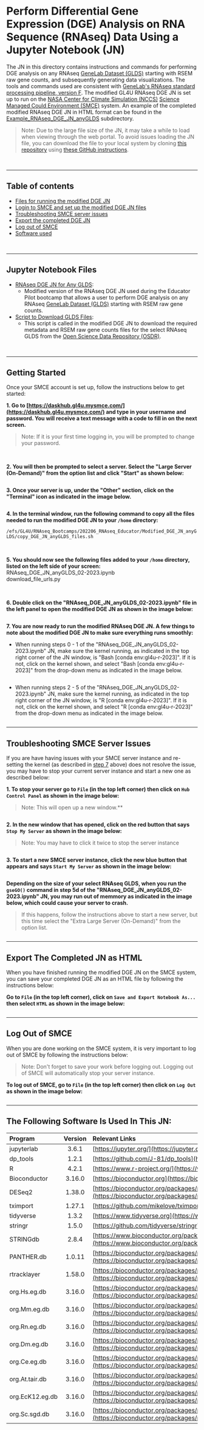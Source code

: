 # Perform Differential Gene Expression (DGE) Analysis on RNA Sequence (RNAseq) Data Using a Jupyter Notebook (JN)

The JN in this directory contains instructions and commands for performing DGE analysis on any RNAseq [GeneLab Dataset (GLDS)](https://osdr.nasa.gov/bio/repo/) starting with RSEM raw gene counts, and subsequently generating data visualizations. The tools and commands used are consistent with [GeneLab's RNAseq standard processing pipeline, version F](https://github.com/nasa/GeneLab_Data_Processing/blob/master/RNAseq/Pipeline_GL-DPPD-7101_Versions/GL-DPPD-7101-F.md). The modified GL4U RNAseq DGE JN is set up to run on the [NASA Center for Climate Simulation (NCCS)](https://www.nccs.nasa.gov/) [Science Managed Could Environment (SMCE)](https://www.nccs.nasa.gov/systems/SMCE) system. An example of the completed modified RNAseq DGE JN in HTML format can be found in the [Example_RNAseq_DGE_JN_anyGLDS](Example_RNAseq_DGE_JN_anyGLDS) subdirectory.
> Note: Due to the large file size of the JN, it may take a while to load when viewing through the web portal. To avoid issues loading the JN file, you can download the file to your local system by cloning [this repository](https://github.com/asaravia-butler/GeneLab_Training) using [these GitHub instructions](https://docs.github.com/en/github/creating-cloning-and-archiving-repositories/cloning-a-repository-from-github/cloning-a-repository#cloning-a-repository).

<br>

---

## Table of contents  

- [Files for running the modified DGE JN](#jupyter-notebook-files)
- [Login to SMCE and set up the modified DGE JN files](#getting-started)
- [Troubleshooting SMCE server issues](#troubleshooting-smce-server-issues)
- [Export the completed DGE JN](#export-the-completed-jn-as-html)
- [Log out of SMCE](#log-out-of-smce)
- [Software used](#the-following-software-is-used-in-this-jn)

<br>

---
## Jupyter Notebook Files
- [RNAseq DGE JN for Any GLDS](RNAseq_DGE_JN_anyGLDS_02-2023.ipynb): 
  - Modified version of the RNAseq DGE JN used during the Educator Pilot bootcamp that allows a user to perform DGE analysis on any RNAseq [GeneLab Dataset (GLDS)](https://osdr.nasa.gov/bio/repo/) starting with RSEM raw gene counts.
- [Script to Download GLDS Files](download_file_urls.py):
  - This script is called in the modified DGE JN to download the required metadata and RSEM raw gene counts files for the select RNAseq GLDS from the [Open Science Data Repository (OSDR)](https://osdr.nasa.gov/bio/repo/).

<br>

---
## Getting Started

Once your SMCE account is set up, follow the instructions below to get started:

**1. Go to [https://daskhub.gl4u.mysmce.com/](https://daskhub.gl4u.mysmce.com/) and type in your username and password. You will receive a text message with a code to fill in on the next screen.**
   > Note: If it is your first time logging in, you will be prompted to change your password.

<br>

**2. You will then be prompted to select a server. Select the "Large Server (On-Demand)" from the option list and click "Start" as shown below:**

<img src="images/server_options_large.png" align="center" alt=""/>

**3. Once your server is up, under the "Other" section, click on the "Terminal" icon as indicated in the image below.**

<img src="../../NCCS_SMCE_Bootcamp_Setup/images/launcher_options.png" align="center" alt=""/>
  
<br>
  
**4. In the terminal window, run the following command to copy all the files needed to run the modified DGE JN to your `/home` directory:**

`/efs/GL4U/RNAseq_Bootcamps/202206_RNAseq_Educator/Modified_DGE_JN_anyGLDS/copy_DGE_JN_anyGLDS_files.sh` 
  
<br>
  
**5. You should now see the following files added to your `/home` directory, listed on the left side of your screen:**  
   RNAseq_DGE_JN_anyGLDS_02-2023.ipynb  
   download_file_urls.py   
  
<br>
  
**6. Double click on the "RNAseq_DGE_JN_anyGLDS_02-2023.ipynb" file in the left panel to open the modified DGE JN as shown in the image below:**

<img src="images/modified_DGE_JN_anyGLDS_files.png" align="center" alt=""/> 
  
<br>

<a id=RestartKernel></a>
**7. You are now ready to run the modified RNAseq DGE JN. A few things to note about the modified DGE JN to make sure everything runs smoothly:**  
  * When running steps 0 - 1 of the "RNAseq_DGE_JN_anyGLDS_02-2023.ipynb" JN, make sure the kernel running, as indicated in the top right corner of the JN window, is "Bash [conda env:gl4u-r-2023]". If it is not, click on the kernel shown, and select "Bash [conda env:gl4u-r-2023]" from the drop-down menu as indicated in the image below.

<img src="images/bash_gl4u_2023.png" align="center" alt=""/>
  
<br>
  
   * When running steps 2 - 5 of the "RNAseq_DGE_JN_anyGLDS_02-2023.ipynb" JN, make sure the kernel running, as indicated in the top right corner of the JN window, is "R [conda env:gl4u-r-2023]". If it is not, click on the kernel shown, and select "R [conda env:gl4u-r-2023]" from the drop-down menu as indicated in the image below.

<img src="images/R_gl4u_2023.png" align="center" alt=""/>
  
<br>
  
---

## Troubleshooting SMCE Server Issues

If you are have having issues with your SMCE server instance and re-setting the kernel (as described in [step 7](#RestartKernel) above) does not resolve the issue, you may have to stop your current server instance and start a new one as described below:

**1. To stop your server go to `File` (in the top left corner) then click on `Hub Control Panel` as shown in the image below:**
   > Note: This will open up a new window.**

<img src="../../NCCS_SMCE_Bootcamp_Setup/images/File_HCP.png" align="center" alt=""/>

<br>

**2. In the new window that has opened, click on the red button that says `Stop My Server` as shown in the image below:** 
   > Note: You may have to click it twice to stop the server instance

<img src="../../NCCS_SMCE_Bootcamp_Setup/images/stop_server.png" align="center" alt=""/>

<br>

**3. To start a new SMCE server instance, click the new blue button that appears and says `Start My Server` as shown in the image below:**

<img src="../../NCCS_SMCE_Bootcamp_Setup/images/start_server.png" align="center" alt=""/>

<br>

**Depending on the size of your select RNAseq GLDS, when you run the `gseGO()` command in step 5d of the "RNAseq_DGE_JN_anyGLDS_02-2023.ipynb" JN, you may run out of memmory as indicated in the image below, which could cause your server to crash.**
   > If this happens, follow the instructions above to start a new server, but this time select the "Extra Large Server (On-Demand)" from the option list.

<img src="images/troubleshoot_RAM.png" align="center" alt=""/>

<br>

---

## Export The Completed JN as HTML

When you have finished running the modified DGE JN on the SMCE system, you can save your completed DGE JN as an HTML file by following the instructions below:

**Go to `File` (in the top left corner), click on `Save and Export Notebook As...` then select `HTML` as shown in the image below:** 

<img src="images/save_JN_as_HTML.png" align="center" alt=""/>

<br>

---

## Log Out of SMCE

When you are done working on the SMCE system, it is very important to log out of SMCE by following the instructions below:
> Note: Don't forget to save your work before logging out. Logging out of SMCE will automatically stop your server instance.

**To log out of SMCE, go to `File` (in the top left corner) then click on `Log Out` as shown in the image below:** 

<img src="../../NCCS_SMCE_Bootcamp_Setup/images/File_LogOut.png" align="center" alt=""/>

<br>

---

## The Following Software Is Used In This JN:

|Program|Version|Relevant Links|
|:------|:------:|:-------------|
|jupyterlab|3.6.1|[https://jupyter.org/](https://jupyter.org/)|
|dp_tools|1.2.1|[https://github.com/J-81/dp_tools](https://github.com/J-81/dp_tools)|
|R|4.2.1|[https://www.r-project.org/](https://www.r-project.org/)|
|Bioconductor|3.16.0|[https://bioconductor.org](https://bioconductor.org)|
|DESeq2|1.38.0|[https://bioconductor.org/packages/release/bioc/html/DESeq2.html](https://bioconductor.org/packages/release/bioc/html/DESeq2.html)|
|tximport|1.27.1|[https://github.com/mikelove/tximport](https://github.com/mikelove/tximport)|
|tidyverse|1.3.2|[https://www.tidyverse.org](https://www.tidyverse.org)|
|stringr|1.5.0|[https://github.com/tidyverse/stringr](https://github.com/tidyverse/stringr)|
|STRINGdb|2.8.4|[https://www.bioconductor.org/packages/release/bioc/html/STRINGdb.html](https://www.bioconductor.org/packages/release/bioc/html/STRINGdb.html)|
|PANTHER.db|1.0.11|[https://bioconductor.org/packages/release/data/annotation/html/PANTHER.db.html](https://bioconductor.org/packages/release/data/annotation/html/PANTHER.db.html)|
|rtracklayer|1.58.0|[https://bioconductor.org/packages/release/bioc/html/rtracklayer.html](https://bioconductor.org/packages/release/bioc/html/rtracklayer.html)
|org.Hs.eg.db|3.16.0|[https://bioconductor.org/packages/release/data/annotation/html/org.Hs.eg.db.html](https://bioconductor.org/packages/release/data/annotation/html/org.Hs.eg.db.html)|
|org.Mm.eg.db|3.16.0|[https://bioconductor.org/packages/release/data/annotation/html/org.Mm.eg.db.html](https://bioconductor.org/packages/release/data/annotation/html/org.Mm.eg.db.html)|
|org.Rn.eg.db|3.16.0|[https://bioconductor.org/packages/release/data/annotation/html/org.Rn.eg.db.html](https://bioconductor.org/packages/release/data/annotation/html/org.Rn.eg.db.html)
|org.Dm.eg.db|3.16.0|[https://bioconductor.org/packages/release/data/annotation/html/org.Dm.eg.db.html](https://bioconductor.org/packages/release/data/annotation/html/org.Dm.eg.db.html)|
|org.Ce.eg.db|3.16.0|[https://bioconductor.org/packages/release/data/annotation/html/org.Ce.eg.db.html](https://bioconductor.org/packages/release/data/annotation/html/org.Ce.eg.db.html)|
|org.At.tair.db|3.16.0|[https://bioconductor.org/packages/release/data/annotation/html/org.At.tair.db.html](https://bioconductor.org/packages/release/data/annotation/html/org.At.tair.db.html)|
|org.EcK12.eg.db|3.16.0|[https://bioconductor.org/packages/release/data/annotation/html/org.EcK12.eg.db.html](https://bioconductor.org/packages/release/data/annotation/html/org.EcK12.eg.db.html)|
|org.Sc.sgd.db|3.16.0|[https://bioconductor.org/packages/release/data/annotation/html/org.Sc.sgd.db.html](https://bioconductor.org/packages/release/data/annotation/html/org.Sc.sgd.db.html)|
